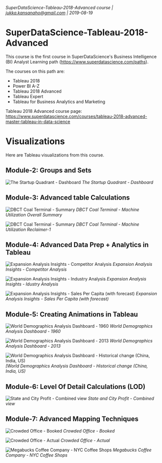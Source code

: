 _SuperDataScience-Tableau-2018-Advanced course | jukka.kansanaho@gmail.com | 2019-08-19_

# SuperDataScience-Tableau-2018-Advanced

This course is the first course in SuperDataScience's Business Intelligence (BI) Analyst Learning path (https://www.superdatascience.com/paths).

The courses on this path are:
* Tableau 2018
* Power BI A-Z
* Tableau 2018 Advanced
* Tableau Expert
* Tableau for Business Analytics and Marketing

Tableau 2018 Advanced course page: https://www.superdatascience.com/courses/tableau-2018-advanced-master-tableau-in-data-science


# Visualizations
Here are Tableau visualizations from this course.


## Module-2: Groups and Sets
![The Startup Quadrant - Dashboard](./pics/Tableau-2018-Advanced-M2-Pic1.png)
*The Startup Quadrant - Dashboard*


## Module-3: Advanced table Calculations
![DBCT Coal Terminal - Summary](./pics/Tableau-2018-Advanced-M3-Pic1.png)
*DBCT Coal Terminal - Machine Utilization Overall Summary*

![DBCT Coal Terminal - Summary](./pics/Tableau-2018-Advanced-M3-Pic2.png)
*DBCT Coal Terminal - Machine Utilization Reclaimer-1*


## Module-4: Advanced Data Prep + Analytics in Tableau
![Expansion Analysis Insights - Competitor Analysis](./pics/Tableau-2018-Advanced-M4-Pic1.png)
*Expansion Analysis Insights - Competitor Analysis*

![Expansion Analysis Insights - Industry Analysis](./pics/Tableau-2018-Advanced-M4-Pic2.png)
*Expansion Analysis Insights - Idustry Analysis*

![Expansion Analysis Insights - Sales Per Capita (with forecast)](./pics/Tableau-2018-Advanced-M4-Pic3.png)
*Expansion Analysis Insights - Sales Per Capita (with forecast)*


## Module-5: Creating Animations in Tableau
![World Demographics Analysis Dashboard - 1960](./pics/Tableau-2018-Advanced-M5-Pic1.png)
*World Demographics Analysis Dashboard - 1960*

![World Demographics Analysis Dashboard - 2013](./pics/Tableau-2018-Advanced-M5-Pic2.png)
*World Demographics Analysis Dashboard - 2013*

![World Demographics Analysis Dashboard - Historical change (China, India, US)](./pics/Tableau-2018-Advanced-M5-Pic3.png)
*[World Demographics Analysis Dashboard - Historical change (China, India, US)*


## Module-6: Level Of Detail Calculations (LOD)
![State and City Profit - Combined view](./pics/Tableau-2018-Advanced-M6-Pic1.png)
*State and City Profit - Combined view*


## Module-7: Advanced Mapping Techniques
![Crowded Office - Booked](./pics/Tableau-2018-Advanced-M7-Pic1.png)
*Crowded Office - Booked*

![Crowded Office - Actual](./pics/Tableau-2018-Advanced-M7-Pic2.png)
*Crowded Office - Actual*

![Megabucks Coffee Company - NYC Coffee Shops](./pics/Tableau-2018-Advanced-M7-Pic3.png)
*Megabucks Coffee Company - NYC Coffee Shops*
